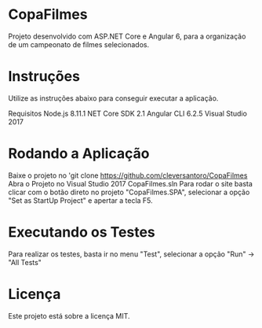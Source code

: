 # CopaFilmes
Projeto desenvolvido com ASP.NET Core e Angular 6, para a organização de um campeonato de filmes selecionados.

# Instruções
Utilize as instruções abaixo para conseguir executar a aplicação.

Requisitos
Node.js 8.11.1
NET Core SDK 2.1
Angular CLI 6.2.5
Visual Studio 2017

# Rodando a Aplicação

<Enter>Baixe o projeto no 'git clone https://github.com/cleversantoro/CopaFilmes
<Enter>Abra o Projeto no Visual Studio 2017 CopaFilmes.sln
<Enter>Para rodar o site basta clicar com o botão direto no projeto "CopaFilmes.SPA", selecionar a opção "Set as StartUp Project" e apertar a tecla F5.

# Executando os Testes
Para realizar os testes, basta ir no menu "Test", selecionar a opção "Run" -> "All Tests"

# Licença
Este projeto está sobre a licença MIT.
